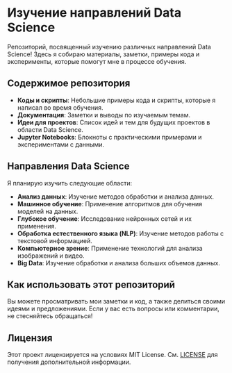 # Изучение направлений Data Science

Репозиторий, посвященный изучению различных направлений Data Science! Здесь я собираю материалы, заметки, примеры кода и эксперименты, которые помогут мне в процессе обучения.

## Содержимое репозитория

- **Коды и скрипты**: Небольшие примеры кода и скрипты, которые я написал во время обучения.
- **Документация**: Заметки и выводы по изучаемым темам.
- **Идеи для проектов**: Список идей и тем для будущих проектов в области Data Science.
- **Jupyter Notebooks**: Блокноты с практическими примерами и экспериментами с данными.

## Направления Data Science

Я планирую изучить следующие области:

- **Анализ данных**: Изучение методов обработки и анализа данных.
- **Машинное обучение**: Применение алгоритмов для обучения моделей на данных.
- **Глубокое обучение**: Исследование нейронных сетей и их применения.
- **Обработка естественного языка (NLP)**: Изучение методов работы с текстовой информацией.
- **Компьютерное зрение**: Применение технологий для анализа изображений и видео.
- **Big Data**: Изучение обработки и анализа больших объемов данных.

## Как использовать этот репозиторий

Вы можете просматривать мои заметки и код, а также делиться своими идеями и предложениями. Если у вас есть вопросы или комментарии, не стесняйтесь обращаться!

## Лицензия

Этот проект лицензируется на условиях MIT License. См. [LICENSE](LICENSE) для получения дополнительной информации.
